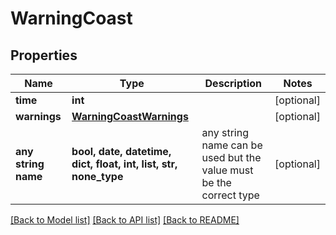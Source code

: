 # WarningCoast


## Properties
Name | Type | Description | Notes
------------ | ------------- | ------------- | -------------
**time** | **int** |  | [optional] 
**warnings** | [**WarningCoastWarnings**](WarningCoastWarnings.md) |  | [optional] 
**any string name** | **bool, date, datetime, dict, float, int, list, str, none_type** | any string name can be used but the value must be the correct type | [optional]

[[Back to Model list]](../README.md#documentation-for-models) [[Back to API list]](../README.md#documentation-for-api-endpoints) [[Back to README]](../README.md)


